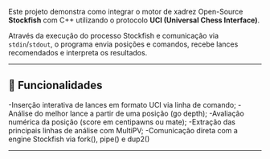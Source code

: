 Este projeto demonstra como integrar o motor de xadrez Open-Source **Stockfish** com C++ utilizando o protocolo **UCI (Universal Chess Interface)**.

Através da execução do processo Stockfish e comunicação via `stdin`/`stdout`, o programa envia posições e comandos, recebe lances recomendados e interpreta os resultados.

---

## 📌 Funcionalidades

-Inserção interativa de lances em formato UCI via linha de comando;
-Análise do melhor lance a partir de uma posição (go depth);
-Avaliação numérica da posição (score em centipawns ou mate);
-Extração das principais linhas de análise com MultiPV;
-Comunicação direta com a engine Stockfish via fork(), pipe() e dup2()

---